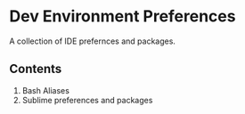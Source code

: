 # Dev Environment Preferences
A collection of IDE prefernces and packages.

## Contents
1. Bash Aliases
2. Sublime preferences and packages
